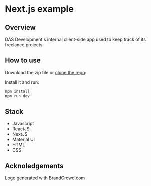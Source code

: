 # Next.js example

## Overview
DAS Development's internal client-side app used to keep track of its freelance projects.

## How to use

Download the zip file or [clone the repo](https://github.com/onTheDL/das-pm.git):

Install it and run:

```sh
npm install
npm run dev
```

## Stack

- Javascript 
- ReactJS
- NextJS
- Material UI
- HTML
- CSS

## Acknoledgements
Logo generated with BrandCrowd.com
